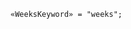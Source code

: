 <!-- This file is generated automatically by infrastructure scripts. Please don't edit by hand. -->

<!-- markdownlint-disable first-line-h1 -->

```{ .ebnf .slang-ebnf #WeeksKeyword }
«WeeksKeyword» = "weeks";
```
